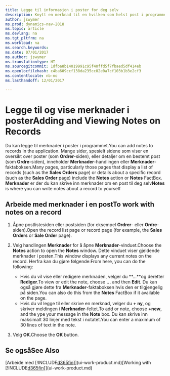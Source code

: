 ```yaml
---
title: Legge til informasjon i poster for deg selv
description: Knytt en merknad til en hvilken som helst post i programmet. Hvis du for eksempel har tilleggsinformasjon om en ordre, som ikke passer inn i noen av feltene i ordreskjemaet, kan du skrive en merknad.
author: jswymer
ms.prod: dynamics-nav-2018
ms.topic: article
ms.devlang: na
ms.tgt_pltfrm: na
ms.workload: na
ms.search.keywords: 
ms.date: 07/01/2017
ms.author: jswymer
ms.translationtype: HT
ms.sourcegitcommit: 1dfba8b14019991c95f40ffd5f7fbaed5df414eb
ms.openlocfilehash: c4ba609ccf138da235cc02e0a7cf103b1b3e2cf3
ms.contentlocale: nb-no
ms.lasthandoff: 12/01/2017

---
```

# <a name="adding-and-viewing-notes-on-records"></a><span data-ttu-id="77e6c-104">Legge til og vise merknader i poster</span><span class="sxs-lookup"><span data-stu-id="77e6c-104">Adding and Viewing Notes on Records</span></span>
 <span data-ttu-id="77e6c-105">Du <!--OnPrem and your colleagues -->kan legge til merknader i poster i programmet.</span><span class="sxs-lookup"><span data-stu-id="77e6c-105">You <!--OnPrem and your colleagues -->can add notes to records in the application.</span></span> <span data-ttu-id="77e6c-106">Mange sider, spesielt sidene som viser en oversikt over poster (som **Ordrer**-siden), eller detaljer om en bestemt post (som **Ordre**-siden), inneholder **Merknader**-handlingen eller **Merknader**-faktaboksen.</span><span class="sxs-lookup"><span data-stu-id="77e6c-106">Many pages, particularly those pages that display a list of records (such as the **Sales Orders** page) or details about a specific record (such as the **Sales Order** page) include the **Notes** action or **Notes** FactBox.</span></span> <span data-ttu-id="77e6c-107">**Merknader** er der du kan skrive inn merknader om en post til deg selv<!--OnPrem or others, and where you can view notes to you from others. For example, a note could be a general comment or processing instruction to your colleague, who can then respond to your note using their own **Notes**. Or, your colleague can add a note that gives you extra information about a sales order that is not covered by the information on the sales order. These notes and correspondences will follow the record as it is processed in the company.--></span><span class="sxs-lookup"><span data-stu-id="77e6c-107">**Notes** is where you can write notes about a record to yourself<!--OnPrem or others, and where you can view notes to you from others. For example, a note could be a general comment or processing instruction to your colleague, who can then respond to your note using their own **Notes**. Or, your colleague can add a note that gives you extra information about a sales order that is not covered by the information on the sales order. These notes and correspondences will follow the record as it is processed in the company.--></span></span>

<!--OnPrem
> [!NOTE]  
>  You can only select one recipient of the note.-->  
  
## <a name="to-work-with-notes-on-a-record"></a><span data-ttu-id="77e6c-108">Arbeide med merknader i en post</span><span class="sxs-lookup"><span data-stu-id="77e6c-108">To work with notes on a record</span></span> 
  
1.  <span data-ttu-id="77e6c-109">Åpne postlistesiden eller postsiden (for eksempel **Ordrer**- eller **Ordre**-siden).</span><span class="sxs-lookup"><span data-stu-id="77e6c-109">Open the record list page or record page (for example, the **Sales Orders** or **Sale Order** page).</span></span>  
  
    <!-- If **Notes** is not visible on the page, then you can customize the page to display the Notes FactBox. -->
  
2.  <span data-ttu-id="77e6c-110">Velg handlingen **Merknader** for å åpne **Merknader**-vinduet.</span><span class="sxs-lookup"><span data-stu-id="77e6c-110">Choose the **Notes** action to open the **Notes** window.</span></span> <span data-ttu-id="77e6c-111">Dette vinduet viser gjeldende merknader i posten.</span><span class="sxs-lookup"><span data-stu-id="77e6c-111">This window displays any current notes on the record.</span></span> <span data-ttu-id="77e6c-112">Herfra kan du gjøre følgende:</span><span class="sxs-lookup"><span data-stu-id="77e6c-112">From here, you can do the following:</span></span>

    -   <span data-ttu-id="77e6c-113">Hvis du vil vise eller redigere merknaden, velger du **...**og deretter **Rediger**.</span><span class="sxs-lookup"><span data-stu-id="77e6c-113">To view or edit the note, choose **...** and then **Edit**.</span></span> <span data-ttu-id="77e6c-114">Du kan også gjøre dette fra **Merknader**-faktaboksen hvis den er tilgjengelig på siden.</span><span class="sxs-lookup"><span data-stu-id="77e6c-114">You can also do this from the **Notes** FactBox if it available on the page.</span></span>
    -   <span data-ttu-id="77e6c-115">Hvis du vil legge til eller skrive en merknad, velger du **+ ny**, og skriver meldingen i **Merknader**-feltet.</span><span class="sxs-lookup"><span data-stu-id="77e6c-115">To add or note, choose **+new**, and the ype your message in the **Note** box.</span></span> <span data-ttu-id="77e6c-116">Du kan skrive inn maksimalt 30 linjer med tekst i notatet.</span><span class="sxs-lookup"><span data-stu-id="77e6c-116">You can enter a maximum of 30 lines of text in the note.</span></span> 
  
<!-- 5.  In the **To** field, enter a user ID (your own or someone else’s) to indicate who the note is for.  
  
6.  Select the **Notify** field if you want to send a notification to the user in the **To** field. 
  
     If **Notify** is selected, the note will be sent as a notification to the user's **My Notifications** on the Role Center.  -->
  
3.  <span data-ttu-id="77e6c-117">Velg **OK**.</span><span class="sxs-lookup"><span data-stu-id="77e6c-117">Choose the **OK** button.</span></span>  

## <a name="see-also"></a><span data-ttu-id="77e6c-118">Se også</span><span class="sxs-lookup"><span data-stu-id="77e6c-118">See Also</span></span>
<span data-ttu-id="77e6c-119">[Arbeide med [!INCLUDE[d365fin](includes/d365fin_md.md)]](ui-work-product.md)</span><span class="sxs-lookup"><span data-stu-id="77e6c-119">[Working with [!INCLUDE[d365fin](includes/d365fin_md.md)]](ui-work-product.md)</span></span>  
